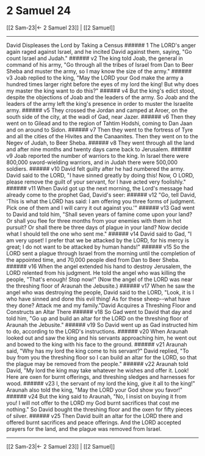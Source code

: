 # 2 Samuel 24

[[2 Sam-23|← 2 Samuel 23]] | [[2 Samuel]]
***

David Displeases the Lord by Taking a Census ###### 1 The LORD's anger again raged against Israel, and he incited David against them, saying, "Go count Israel and Judah." ###### v2 The king told Joab, the general in command of his army, "Go through all the tribes of Israel from Dan to Beer Sheba and muster the army, so I may know the size of the army." ###### v3 Joab replied to the king, "May the LORD your God make the army a hundred times larger right before the eyes of my lord the king! But why does my master the king want to do this?" ###### v4 But the king's edict stood, despite the objections of Joab and the leaders of the army. So Joab and the leaders of the army left the king's presence in order to muster the Israelite army. ###### v5 They crossed the Jordan and camped at Aroer, on the south side of the city, at the wadi of Gad, near Jazer. ###### v6 Then they went on to Gilead and to the region of Tahtim Hodshi, coming to Dan Jaan and on around to Sidon. ###### v7 Then they went to the fortress of Tyre and all the cities of the Hivites and the Canaanites. Then they went on to the Negev of Judah, to Beer Sheba. ###### v8 They went through all the land and after nine months and twenty days came back to Jerusalem. ###### v9 Joab reported the number of warriors to the king. In Israel there were 800,000 sword-wielding warriors, and in Judah there were 500,000 soldiers. ###### v10 David felt guilty after he had numbered the army. David said to the LORD, "I have sinned greatly by doing this! Now, O LORD, please remove the guilt of your servant, for I have acted very foolishly." ###### v11 When David got up the next morning, the Lord's message had already come to the prophet Gad, David's seer: ###### v12 "Go, tell David, 'This is what the LORD has said: I am offering you three forms of judgment. Pick one of them and I will carry it out against you.'" ###### v13 Gad went to David and told him, "Shall seven years of famine come upon your land? Or shall you flee for three months from your enemies with them in hot pursuit? Or shall there be three days of plague in your land? Now decide what I should tell the one who sent me." ###### v14 David said to Gad, "I am very upset! I prefer that we be attacked by the LORD, for his mercy is great; I do not want to be attacked by human hands!" ###### v15 So the LORD sent a plague through Israel from the morning until the completion of the appointed time, and 70,000 people died from Dan to Beer Sheba. ###### v16 When the angel extended his hand to destroy Jerusalem, the LORD relented from his judgment. He told the angel who was killing the people, "That's enough! Stop now!" (Now the angel of the LORD was near the threshing floor of Araunah the Jebusite.) ###### v17 When he saw the angel who was destroying the people, David said to the LORD, "Look, it is I who have sinned and done this evil thing! As for these sheep--what have they done? Attack me and my family."David Acquires a Threshing Floor and Constructs an Altar There ###### v18 So Gad went to David that day and told him, "Go up and build an altar for the LORD on the threshing floor of Araunah the Jebusite." ###### v19 So David went up as Gad instructed him to do, according to the LORD's instructions. ###### v20 When Araunah looked out and saw the king and his servants approaching him, he went out and bowed to the king with his face to the ground. ###### v21 Araunah said, "Why has my lord the king come to his servant?" David replied, "To buy from you the threshing floor so I can build an altar for the LORD, so that the plague may be removed from the people." ###### v22 Araunah told David, "My lord the king may take whatever he wishes and offer it. Look! Here are oxen for burnt offerings, and threshing sledges and harnesses for wood. ###### v23 I, the servant of my lord the king, give it all to the king!" Araunah also told the king, "May the LORD your God show you favor!" ###### v24 But the king said to Araunah, "No, I insist on buying it from you! I will not offer to the LORD my God burnt sacrifices that cost me nothing." So David bought the threshing floor and the oxen for fifty pieces of silver. ###### v25 Then David built an altar for the LORD there and offered burnt sacrifices and peace offerings. And the LORD accepted prayers for the land, and the plague was removed from Israel.

***
[[2 Sam-23|← 2 Samuel 23]] | [[2 Samuel]]
